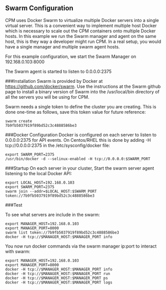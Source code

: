 ## Swarm Configuration

CPM uses Docker Swarm to virtualize multiple Docker servers into
a single virtual server.  This is a convenient way to implement
multiple host Docker which is necessary to scale out the
CPM containers onto multiple Docker hosts.  In this example
we run the Swarm manager and agent on the same host, this is
they way a developer might run CPM.  In a real setup, you would
have a single manager and multiple swarm agent hosts.

For this example configuration, we start the Swarm Manager
on 192.168.0.103:8000

The Swarm agent is started to listen to 0.0.0.0:2375

###Installation
Swarm is provided by Docker at https://github.com/docker/swarm.  Use the
instructions at the Swarm github page to install a binary version
of Swarm into the /usr/local/bin directory of all the servers you
will be using for CPM.

Swarm needs a single token to define the cluster you are creating.  This
is done one-time as follows, save this token value for future reference:
~~~~~~~~~~~~~~~~~~~~~~~~
swarm create
7b9fb5037919f89bd52c3c4888586be3
~~~~~~~~~~~~~~~~~~~~~~~~

###Docker Configuration
Docker is configured on each server to listen to 0.0.0.0:2375 for API events.  On
Centos/RHEL this is done by adding -H tcp://0.0.0.0:2375 in the /etc/sysconfig/docker
file:
~~~~~~~~~~~~~~~~~~~~~~~~
export SWARM_PORT=2375
/usr/bin/docker -d --selinux-enabled -H tcp://0.0.0.0:$SWARM_PORT
~~~~~~~~~~~~~~~~~~~~~~~~

###Startup
On each server in your cluster, Start the swarm server agent listening to the local Docker API:
~~~~~~~~~~~~~~~~~~~~~~~~
export LOCAL_HOST=192.168.0.103
export SWARM_PORT=2375
swarm join --addr=$LOCAL_HOST:$SWARM_PORT token://7b9fb5037919f89bd52c3c4888586be3
~~~~~~~~~~~~~~~~~~~~~~~~

###Test

To see what servers are include in the swarm:
~~~~~~~~~~~~~~~~~~~~~~~~
export MANAGER_HOST=192.168.0.103
export MANAGER_PORT=8000
swarm list token://7b9fb5037919f89bd52c3c4888586be3
docker -H tcp://$MANAGER_HOST:$MANAGER_PORT info
~~~~~~~~~~~~~~~~~~~~~~~~

You now run docker commands via the swarm manager ip:port to interact with swarm:
~~~~~~~~~~~~~~~~~~~~~
export MANAGER_HOST=192.168.0.103
export MANAGER_PORT=8000
docker -H tcp://$MANAGER_HOST:$MANAGER_PORT info
docker -H tcp://$MANAGER_HOST:$MANAGER_PORT run
docker -H tcp://$MANAGER_HOST:$MANAGER_PORT ps
docker -H tcp://$MANAGER_HOST:$MANAGER_PORT logs
~~~~~~~~~~~~~~~~~~~~~

